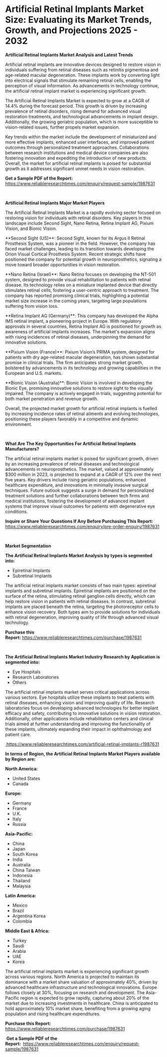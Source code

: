 <p><h1>Artificial Retinal Implants Market Size: Evaluating its Market Trends, Growth, and Projections 2025 - 2032</h1></p><p><strong>Artificial Retinal Implants Market Analysis and Latest Trends</strong></p>
<p><p>Artificial retinal implants are innovative devices designed to restore vision in individuals suffering from retinal diseases such as retinitis pigmentosa and age-related macular degeneration. These implants work by converting light into electrical signals that stimulate remaining retinal cells, enabling the perception of visual information. As advancements in technology continue, the artificial retinal implant market is experiencing significant growth.</p><p>The Artificial Retinal Implants Market is expected to grow at a CAGR of 14.4% during the forecast period. This growth is driven by increasing prevalence of retinal disorders, rising demand for advanced visual restoration treatments, and technological advancements in implant design. Additionally, the growing geriatric population, which is more susceptible to vision-related issues, further propels market expansion. </p><p>Key trends within the market include the development of miniaturized and more effective implants, enhanced user interfaces, and improved patient outcomes through personalized treatment approaches. Collaborations between research institutions and medical device companies are also fostering innovation and expediting the introduction of new products. Overall, the market for artificial retinal implants is poised for substantial growth as it addresses significant unmet needs in vision restoration.</p></p>
<p><strong>Get a Sample PDF of the Report:&nbsp;</strong> <a href="https://www.reliableresearchtimes.com/enquiry/request-sample/1987631?utm_campaign=2269&utm_medium=2&utm_source=Github&utm_content=ia&utm_term=13042025&utm_id=artificial-retinal-implants">https://www.reliableresearchtimes.com/enquiry/request-sample/1987631</a></p>
<p>&nbsp;</p>
<p><strong>Artificial Retinal Implants Major Market Players</strong></p>
<p><p>The Artificial Retinal Implants Market is a rapidly evolving sector focused on restoring vision for individuals with retinal disorders. Key players in this landscape include Second Sight, Nano Retina, Retina Implant AG, Pixium Vision, and Bionic Vision.</p><p>**Second Sight (US)**: Second Sight, known for its Argus II Retinal Prosthesis System, was a pioneer in the field. However, the company has faced market challenges, leading to its transition towards developing the Orion Visual Cortical Prosthesis System. Recent strategic shifts have positioned the company for potential growth in neuroprosthetics, signaling a move toward broader opportunities in vision restoration. </p><p>**Nano Retina (Israel)**: Nano Retina focuses on developing the NT-501 system, designed to provide visual rehabilitation to patients with retinal disease. Its technology relies on a miniature implanted device that directly stimulates retinal cells, fostering a user-centric approach to treatment. The company has reported promising clinical trials, highlighting a potential market size increase in the coming years, targeting large populations suffering from vision loss.</p><p>**Retina Implant AG (Germany)**: This company has developed the Alpha IMS retinal implant, a pioneering project in Europe. With regulatory approvals in several countries, Retina Implant AG is positioned for growth as awareness of artificial implants increases. The market's expansion aligns with rising incidences of retinal diseases, underpinning the demand for innovative solutions.</p><p>**Pixium Vision (France)**: Pixium Vision’s PRIMA system, designed for patients with dry age-related macular degeneration, has shown substantial promise in clinical trials. The firm anticipates strong market growth, bolstered by advancements in its technology and growing capabilities in the European and U.S. markets.</p><p>**Bionic Vision (Australia)**: Bionic Vision is involved in developing the Bionic Eye, promising innovative solutions to restore sight to the visually impaired. The company is actively engaged in trials, suggesting potential for both market penetration and revenue growth.</p><p>Overall, the projected market growth for artificial retinal implants is fuelled by increasing incidence rates of retinal ailments and evolving technologies, positioning these players favorably in a competitive and dynamic environment.</p></p>
<p>&nbsp;</p>
<p><strong>What Are The Key Opportunities For Artificial Retinal Implants Manufacturers?</strong></p>
<p><p>The artificial retinal implants market is poised for significant growth, driven by an increasing prevalence of retinal diseases and technological advancements in neuroprosthetics. The market, valued at approximately $300 million in 2023, is projected to expand at a CAGR of 12% over the next five years. Key drivers include rising geriatric populations, enhanced healthcare expenditure, and innovations in minimally invasive surgical techniques. Future outlook suggests a surge in demand for personalized treatment solutions and further collaborations between tech firms and medical institutions, fostering the development of advanced implant systems that improve visual outcomes for patients with degenerative eye conditions.</p></p>
<p><strong>Inquire or Share Your Questions If Any Before Purchasing This Report:</strong> <a href="https://www.reliableresearchtimes.com/enquiry/pre-order-enquiry/1987631?utm_campaign=2269&utm_medium=2&utm_source=Github&utm_content=ia&utm_term=13042025&utm_id=artificial-retinal-implants">https://www.reliableresearchtimes.com/enquiry/pre-order-enquiry/1987631</a></p>
<p>&nbsp;</p>
<p><strong>Market Segmentation</strong></p>
<p><strong>The Artificial Retinal Implants Market Analysis by types is segmented into:</strong></p>
<p><ul><li>Epiretinal Implants</li><li>Subretinal Implants</li></ul></p>
<p><p>The artificial retinal implants market consists of two main types: epiretinal implants and subretinal implants. Epiretinal implants are positioned on the surface of the retina, stimulating retinal ganglion cells directly, which can help restore vision in patients with retinal diseases. In contrast, subretinal implants are placed beneath the retina, targeting the photoreceptor cells to enhance vision recovery. Both types aim to provide solutions for individuals with retinal degeneration, improving quality of life through advanced visual technology.</p></p>
<p><strong>Purchase this Report:&nbsp;</strong><a href="https://www.reliableresearchtimes.com/purchase/1987631?utm_campaign=2269&utm_medium=2&utm_source=Github&utm_content=ia&utm_term=13042025&utm_id=artificial-retinal-implants">https://www.reliableresearchtimes.com/purchase/1987631</a></p>
<p>&nbsp;</p>
<p><strong>The Artificial Retinal Implants Market Industry Research by Application is segmented into:</strong></p>
<p><ul><li>Eye Hospitals</li><li>Research Laboratories</li><li>Others</li></ul></p>
<p><p>The artificial retinal implants market serves critical applications across various sectors. Eye hospitals utilize these implants to treat patients with retinal diseases, enhancing vision and improving quality of life. Research laboratories focus on developing advanced technologies for better implant efficacy and safety, contributing to innovative solutions in vision restoration. Additionally, other applications include rehabilitation centers and clinical trials aimed at further understanding and improving the functionality of these implants, ultimately expanding their impact in ophthalmology and patient care.</p></p>
<p><a href="https://www.reliableresearchtimes.com/artificial-retinal-implants-r1987631?utm_campaign=2269&utm_medium=2&utm_source=Github&utm_content=ia&utm_term=13042025&utm_id=artificial-retinal-implants">&nbsp;https://www.reliableresearchtimes.com/artificial-retinal-implants-r1987631</a></p>
<p><strong>In terms of Region, the Artificial Retinal Implants Market Players available by Region are:</strong></p>
<p>
    <p> <strong> North America: </strong>
        <ul>
            <li>United States</li>
            <li>Canada</li>
        </ul>
        </p> 
    <p> <strong> Europe: </strong>
        <ul>
            <li>Germany</li>
            <li>France</li>
            <li>U.K.</li>
            <li>Italy</li>
            <li>Russia</li>
        </ul>
        </p> 
    <p> <strong> Asia-Pacific: </strong>
        <ul>
            <li>China</li>
            <li>Japan</li>
            <li>South Korea</li>
            <li>India</li>
            <li>Australia</li>
            <li>China Taiwan</li>
            <li>Indonesia</li>
            <li>Thailand</li>
            <li>Malaysia</li>
        </ul>
        </p> 
    <p> <strong> Latin America: </strong>
        <ul>
            <li>Mexico</li>
            <li>Brazil</li>
            <li>Argentina Korea</li>
            <li>Colombia</li>
        </ul>
        </p> 
    <p> <strong> Middle East & Africa: </strong>
        <ul>
            <li>Turkey</li>
            <li>Saudi</li>
            <li>Arabia</li>
            <li>UAE</li>
            <li>Korea</li>
        </ul>
    </p>
    </p>
<p><p>The artificial retinal implants market is experiencing significant growth across various regions. North America is projected to maintain its dominance with a market share valuation of approximately 40%, driven by advanced healthcare infrastructure and technological innovations. Europe follows closely at 30%, focusing on research and development. The Asia-Pacific region is expected to grow rapidly, capturing about 20% of the market due to increasing investments in healthcare. China is anticipated to hold approximately 10% market share, benefiting from a growing aging population and rising healthcare expenditures.</p></p>
<p><strong>Purchase this Report: </strong><a href="https://www.reliableresearchtimes.com/purchase/1987631?utm_campaign=2269&utm_medium=2&utm_source=Github&utm_content=ia&utm_term=13042025&utm_id=artificial-retinal-implants">https://www.reliableresearchtimes.com/purchase/1987631</a></p>
<p>&nbsp;<strong>Get a Sample PDF of the Report:&nbsp;&nbsp;</strong><a href="https://www.reliableresearchtimes.com/enquiry/request-sample/1987631?utm_campaign=2269&utm_medium=2&utm_source=Github&utm_content=ia&utm_term=13042025&utm_id=artificial-retinal-implants">https://www.reliableresearchtimes.com/enquiry/request-sample/1987631</a></p>
<p><strong></strong></p>
<p><p></p><p></p><p></p></p>